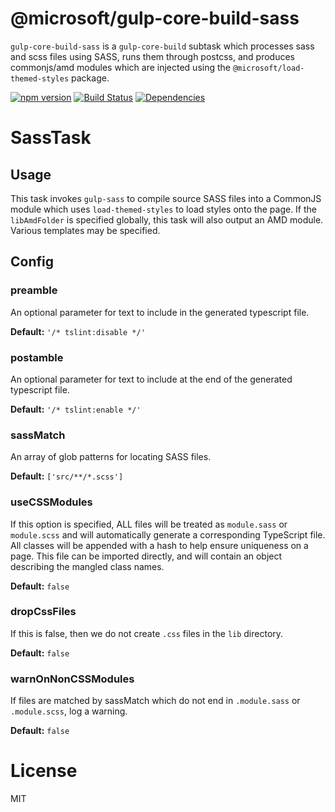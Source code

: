 # @microsoft/gulp-core-build-sass

`gulp-core-build-sass` is a `gulp-core-build` subtask which processes sass and scss files using SASS, runs them through postcss, and produces commonjs/amd modules which are injected using the `@microsoft/load-themed-styles` package.

[![npm version](https://badge.fury.io/js/%40microsoft%2Fgulp-core-build-sass.svg)](https://badge.fury.io/js/%40microsoft%2Fgulp-core-build-sass)
[![Build Status](https://travis-ci.org/Microsoft/gulp-core-build-sass.svg?branch=master)](https://travis-ci.org/Microsoft/gulp-core-build-sass) [![Dependencies](https://david-dm.org/Microsoft/gulp-core-build-sass.svg)](https://david-dm.org/Microsoft/gulp-core-build-sass)

# SassTask

## Usage
This task invokes `gulp-sass` to compile source SASS files into a CommonJS module which uses `load-themed-styles` to load styles onto the page. If the `libAmdFolder` is specified globally, this task will also output an AMD module. Various templates may be specified.

## Config
### preamble
An optional parameter for text to include in the generated typescript file.

**Default:** `'/* tslint:disable */'`

### postamble
An optional parameter for text to include at the end of the generated typescript file.

**Default:** `'/* tslint:enable */'`

### sassMatch
An array of glob patterns for locating SASS files.

**Default:** `['src/**/*.scss']`

### useCSSModules
If this option is specified, ALL files will be treated as `module.sass` or `module.scss` and will
automatically generate a corresponding TypeScript file. All classes will be
appended with a hash to help ensure uniqueness on a page. This file can be
imported directly, and will contain an object describing the mangled class names.

**Default:** `false`

### dropCssFiles
If this is false, then we do not create `.css` files in the `lib` directory.

**Default:** `false`

### warnOnNonCSSModules
If files are matched by sassMatch which do not end in `.module.sass` or `.module.scss`, log a warning.

**Default:** `false`

# License

MIT
